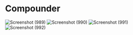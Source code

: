 # Compounder
![Screenshot (989)](https://github.com/HarshitVerma001/Compounder/assets/57209062/3b91d2f5-d3cf-44a5-8189-53adc9d5f754)
![Screenshot (990)](https://github.com/HarshitVerma001/Compounder/assets/57209062/95475f63-d7c9-4fd1-b671-08a36fce52a3)
![Screenshot (991)](https://github.com/HarshitVerma001/Compounder/assets/57209062/2a177ead-5b2a-4c96-a39e-d1dd03192330)
![Screenshot (992)](https://github.com/HarshitVerma001/Compounder/assets/57209062/f9fb6856-c648-43bd-9396-4c4b24f1bec3)




